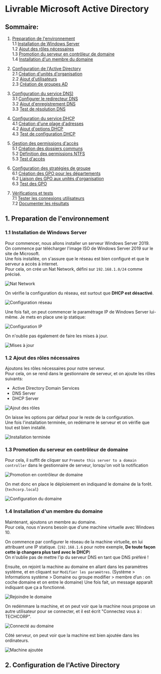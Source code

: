# Livrable Microsoft Active Directory

## Sommaire:

1. [Preparation de l'environnement](#preparation-de-lenvironnement)  
1.1 [Installation de Windows Server](#installation-de-windows-server)  
1.2 [Ajout des rôles nécessaires](#ajout-des-rôles-nécessaires)  
1.3 [Promotion du serveur en contrôleur de domaine](#promotion-du-serveur-en-contrôleur-de-domaine)    
1.4 [Installation d'un membre du domaine](#installation-dun-membre-du-domaine)  

2. [Configuration de l'Active Directory](#configuration-de-lactive-directory)   
2.1 [Création d'unités d'organisation](#création-dunités-dorganisation)  
2.2 [Ajout d'utilisateurs](#ajout-dutilisateurs)  
2.3 [Création de groupes AD](#création-de-groupes-ad)  

3. [Configuration du service DNS)](#configuration-du-service-dns)  
3.1 [Configurer le redirecteur DNS](#configurer-le-redirecteur-dns)  
3.2 [Ajout d'enregistrement DNS](#ajout-denregistrement-dns)  
3.3 [Test de résolution DNS](#test-de-résolution-dns)  

4. [Configuration du service DHCP](#configuration-du-service-dhcp)  
4.1 [Création d'une plage d'adresses](#création-dune-plage-dadresses)  
4.2 [Ajout d'options DHCP](#ajout-doptions-dhcp)  
4.3 [Test de configuration DHCP](#test-de-configuration-dhcp)  
 
5. [Gestion des permissions d'accès](#gestion-des-permissions-dacces)  
5.1 [Création des dossiers communs](#création-des-dossiers-communs)  
5.2 [Définition des permissions NTFS](#définition-des-permissions-ntfs)  
5.3 [Test d'accès](#test-daccès)  

6. [Configuration des stratégies de groupe](#configuration-des-stratégies-de-groupe)  
6.1 [Création des GPO pour les départements](#création-des-gpo-pour-les-départements)  
6.2 [Liaison des GPO aux unités d'organisation](#liaison-des-gpo-aux-unités-dorganisation)  
6.3 [Test des GPO](#test-des-gpo)  

7. [Vérifications et tests](#vérifications-et-tests)  
7.1 [Tester les connexions utilisateurs](#tester-les-connexions-utilisateurs)  
7.2 [Documenter les résultats](#documenter-les-résultats)  


## 1. Preparation de l'environnement

### 1.1 Installation de Windows Server

Pour commencer, nous allons installer un serveur Windows Server 2019.  
On commence par télécharger l'image ISO de Windows Server 2019 sur le site de Microsoft.  
Une fois installée, on s'assure que le réseau est bien configuré et que le serveur a accès à internet.  
Pour cela, on crée un Nat Network, défini sur `192.168.1.0/24` comme précisé.  

![Nat Network](assets/1.png)

On vérifie la configuration du réseau, est surtout que **DHCP est désactivé**.

![Configuration réseau](assets/2.png)

Une fois fait, on peut commencer le paramétrage IP de Windows Server lui-même.
Je mets en place une ip statique:

![Configuration IP](assets/3.png)

On n'oublie pas également de faire les mises à jour.

![Mises à jour](assets/4.png)


### 1.2 Ajout des rôles nécessaires

Ajoutons les rôles nécessaires pour notre serveur.  
Pour cela, on se rend dans le gestionnaire de serveur, et on ajoute les rôles suivants:  

- Active Directory Domain Services
- DNS Server
- DHCP Server

![Ajout des rôles](assets/5.png)

On laisse les options par défaut pour le reste de la configuration.  
Une fois l'installation terminée, on redémarre le serveur et on vérifie que tout est bien installé.

![Installation terminée](assets/8.png)

### 1.3 Promotion du serveur en contrôleur de domaine

Pour cela, il suffit de cliquer sur `Promote this server to a domain controller` dans le gestionnaire de serveur, lorsqu'on voit la notification

![Promotion en contrôleur de domaine](assets/6.png)

On met donc en place le déploiement en indiquand le domaine de la forêt. (`techcorp.local`)

![Configuration du domaine](assets/7.png)

### 1.4 Installation d'un membre du domaine

Maintenant, ajoutons un membre au domaine.  
Pour cela, nous n'avons besoin que d'une machine virtuelle avec Windows 10.

On commence par configurer le réseau de la machine virtuelle, en lui attribuant une IP statique.  (`192.168.1.6` pour notre exemple, **De toute façon cette ip changera plus tard avec le DHCP**)  
On n'oublie pas de mettre l'ip du serveur DNS en tant que DNS préféré !

Ensuite, on rejoint la machine au domaine en allant dans les paramètres système, et en cliquant sur `Modifier les paramètres`. (Système > Informations système > Domaine ou groupe modifier > membre d’un : on coche domaine et on entre le domaine)
Une fois fait, un message apparaît indiquant que ça a fonctionné.

![Rejoindre le domaine](assets/9.png)

On redémmare la machine, et on peut voir que la machine nous propose un autre utilisateur pour se connecter, et il est écrit "Connectez vous à : TECHCORP".

![Connecté au domaine](assets/10.png)

Côté serveur, on peut voir que la machine est bien ajoutée dans les ordinateurs.

![Machine ajoutée](assets/11.png)

## 2. Configuration de l'Active Directory


